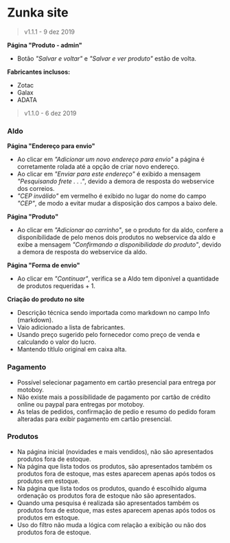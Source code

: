 # Zunka site  

> v1.1.1 - 9 dez 2019

**Página "Produto - admin"**
* Botão *"Salvar e voltar"* e *"Salvar e ver produto"* estão de volta.

**Fabricantes inclusos:**
* Zotac
* Galax
* ADATA

> v1.1.0 - 6 dez 2019

### Aldo

**Página "Endereço para envio"** 
* Ao clicar em *"Adicionar um novo endereço para envio"* a página é corretamente rolada até a opção de criar novo endereço.  
* Ao clicar em *"Enviar para este endereço"* é exibido a mensagem *"Pesquisando frete . . ."*, devido a demora de resposta do webservice dos correios.
* *"CEP inválido"* em vermelho é exibido no lugar do nome do campo *"CEP"*, de modo a evitar mudar a disposição dos campos a baixo dele.

**Página "Produto"**
* Ao clicar em *"Adicionar ao carrinho"*, se o produto for da aldo, confere a disponibilidade de pelo menos dois produtos no webservice da aldo e exibe a mensagem *"Confirmando a disponibilidade do produto"*, devido a demora de resposta do webservice da aldo.

**Página "Forma de envio"**
* Ao clicar em *"Continuar"*, verifica se a Aldo tem diponível a quantidade de produtos requeridas + 1.   

**Criação do produto no site**
* Descrição técnica sendo importada como markdown no campo Info (markdown).
* Vaio adicionado a lista de fabricantes.
* Usando preço sugerido pelo fornecedor como preço de venda e calculando o valor do lucro.
* Mantendo títlulo original em caixa alta.

### Pagamento

* Possível selecionar pagamento em cartão presencial para entrega por motoboy.
* Não existe mais a possibilidade de pagamento por cartão de crédito online ou paypal para entregas por motoboy.
* As telas de pedidos, confirmação de pedio e resumo do pedido foram alteradas para exibir pagamento em cartão presencial.

### Produtos

* Na página inicial (novidades e mais vendidos), não são apresentados produtos fora de estoque.
* Na página que lista todos os produtos, são apresentados também os produtos fora de estoque, mas estes aparecem apenas após todos os produtos em estoque.
* Na página que lista todos os produtos, quando é escolhido alguma ordenação os produtos fora de estoque não são apresentados.
* Quando uma pesquisa é realizada são apresentados também os produtos fora de estoque, mas estes aparecem apenas após todos os produtos em estoque.
* Uso do filtro não muda a lógica com relação a exibição ou não dos produtos fora de estoque.
